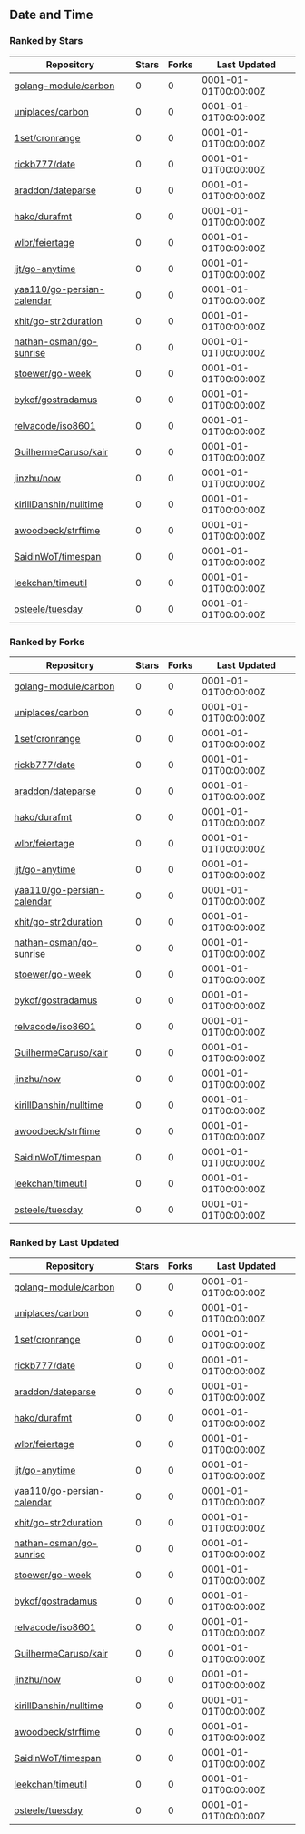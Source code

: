 ## Date and Time

### Ranked by Stars

| Repository | Stars | Forks | Last Updated |
|------------|-------|-------|--------------|
| [golang-module/carbon](https://github.com/golang-module/carbon) | 0 | 0 | 0001-01-01T00:00:00Z |
| [uniplaces/carbon](https://github.com/uniplaces/carbon) | 0 | 0 | 0001-01-01T00:00:00Z |
| [1set/cronrange](https://github.com/1set/cronrange) | 0 | 0 | 0001-01-01T00:00:00Z |
| [rickb777/date](https://github.com/rickb777/date) | 0 | 0 | 0001-01-01T00:00:00Z |
| [araddon/dateparse](https://github.com/araddon/dateparse) | 0 | 0 | 0001-01-01T00:00:00Z |
| [hako/durafmt](https://github.com/hako/durafmt) | 0 | 0 | 0001-01-01T00:00:00Z |
| [wlbr/feiertage](https://github.com/wlbr/feiertage) | 0 | 0 | 0001-01-01T00:00:00Z |
| [ijt/go-anytime](https://github.com/ijt/go-anytime) | 0 | 0 | 0001-01-01T00:00:00Z |
| [yaa110/go-persian-calendar](https://github.com/yaa110/go-persian-calendar) | 0 | 0 | 0001-01-01T00:00:00Z |
| [xhit/go-str2duration](https://github.com/xhit/go-str2duration) | 0 | 0 | 0001-01-01T00:00:00Z |
| [nathan-osman/go-sunrise](https://github.com/nathan-osman/go-sunrise) | 0 | 0 | 0001-01-01T00:00:00Z |
| [stoewer/go-week](https://github.com/stoewer/go-week) | 0 | 0 | 0001-01-01T00:00:00Z |
| [bykof/gostradamus](https://github.com/bykof/gostradamus) | 0 | 0 | 0001-01-01T00:00:00Z |
| [relvacode/iso8601](https://github.com/relvacode/iso8601) | 0 | 0 | 0001-01-01T00:00:00Z |
| [GuilhermeCaruso/kair](https://github.com/GuilhermeCaruso/kair) | 0 | 0 | 0001-01-01T00:00:00Z |
| [jinzhu/now](https://github.com/jinzhu/now) | 0 | 0 | 0001-01-01T00:00:00Z |
| [kirillDanshin/nulltime](https://github.com/kirillDanshin/nulltime) | 0 | 0 | 0001-01-01T00:00:00Z |
| [awoodbeck/strftime](https://github.com/awoodbeck/strftime) | 0 | 0 | 0001-01-01T00:00:00Z |
| [SaidinWoT/timespan](https://github.com/SaidinWoT/timespan) | 0 | 0 | 0001-01-01T00:00:00Z |
| [leekchan/timeutil](https://github.com/leekchan/timeutil) | 0 | 0 | 0001-01-01T00:00:00Z |
| [osteele/tuesday](https://github.com/osteele/tuesday) | 0 | 0 | 0001-01-01T00:00:00Z |

### Ranked by Forks

| Repository | Stars | Forks | Last Updated |
|------------|-------|-------|--------------|
| [golang-module/carbon](https://github.com/golang-module/carbon) | 0 | 0 | 0001-01-01T00:00:00Z |
| [uniplaces/carbon](https://github.com/uniplaces/carbon) | 0 | 0 | 0001-01-01T00:00:00Z |
| [1set/cronrange](https://github.com/1set/cronrange) | 0 | 0 | 0001-01-01T00:00:00Z |
| [rickb777/date](https://github.com/rickb777/date) | 0 | 0 | 0001-01-01T00:00:00Z |
| [araddon/dateparse](https://github.com/araddon/dateparse) | 0 | 0 | 0001-01-01T00:00:00Z |
| [hako/durafmt](https://github.com/hako/durafmt) | 0 | 0 | 0001-01-01T00:00:00Z |
| [wlbr/feiertage](https://github.com/wlbr/feiertage) | 0 | 0 | 0001-01-01T00:00:00Z |
| [ijt/go-anytime](https://github.com/ijt/go-anytime) | 0 | 0 | 0001-01-01T00:00:00Z |
| [yaa110/go-persian-calendar](https://github.com/yaa110/go-persian-calendar) | 0 | 0 | 0001-01-01T00:00:00Z |
| [xhit/go-str2duration](https://github.com/xhit/go-str2duration) | 0 | 0 | 0001-01-01T00:00:00Z |
| [nathan-osman/go-sunrise](https://github.com/nathan-osman/go-sunrise) | 0 | 0 | 0001-01-01T00:00:00Z |
| [stoewer/go-week](https://github.com/stoewer/go-week) | 0 | 0 | 0001-01-01T00:00:00Z |
| [bykof/gostradamus](https://github.com/bykof/gostradamus) | 0 | 0 | 0001-01-01T00:00:00Z |
| [relvacode/iso8601](https://github.com/relvacode/iso8601) | 0 | 0 | 0001-01-01T00:00:00Z |
| [GuilhermeCaruso/kair](https://github.com/GuilhermeCaruso/kair) | 0 | 0 | 0001-01-01T00:00:00Z |
| [jinzhu/now](https://github.com/jinzhu/now) | 0 | 0 | 0001-01-01T00:00:00Z |
| [kirillDanshin/nulltime](https://github.com/kirillDanshin/nulltime) | 0 | 0 | 0001-01-01T00:00:00Z |
| [awoodbeck/strftime](https://github.com/awoodbeck/strftime) | 0 | 0 | 0001-01-01T00:00:00Z |
| [SaidinWoT/timespan](https://github.com/SaidinWoT/timespan) | 0 | 0 | 0001-01-01T00:00:00Z |
| [leekchan/timeutil](https://github.com/leekchan/timeutil) | 0 | 0 | 0001-01-01T00:00:00Z |
| [osteele/tuesday](https://github.com/osteele/tuesday) | 0 | 0 | 0001-01-01T00:00:00Z |

### Ranked by Last Updated

| Repository | Stars | Forks | Last Updated |
|------------|-------|-------|--------------|
| [golang-module/carbon](https://github.com/golang-module/carbon) | 0 | 0 | 0001-01-01T00:00:00Z |
| [uniplaces/carbon](https://github.com/uniplaces/carbon) | 0 | 0 | 0001-01-01T00:00:00Z |
| [1set/cronrange](https://github.com/1set/cronrange) | 0 | 0 | 0001-01-01T00:00:00Z |
| [rickb777/date](https://github.com/rickb777/date) | 0 | 0 | 0001-01-01T00:00:00Z |
| [araddon/dateparse](https://github.com/araddon/dateparse) | 0 | 0 | 0001-01-01T00:00:00Z |
| [hako/durafmt](https://github.com/hako/durafmt) | 0 | 0 | 0001-01-01T00:00:00Z |
| [wlbr/feiertage](https://github.com/wlbr/feiertage) | 0 | 0 | 0001-01-01T00:00:00Z |
| [ijt/go-anytime](https://github.com/ijt/go-anytime) | 0 | 0 | 0001-01-01T00:00:00Z |
| [yaa110/go-persian-calendar](https://github.com/yaa110/go-persian-calendar) | 0 | 0 | 0001-01-01T00:00:00Z |
| [xhit/go-str2duration](https://github.com/xhit/go-str2duration) | 0 | 0 | 0001-01-01T00:00:00Z |
| [nathan-osman/go-sunrise](https://github.com/nathan-osman/go-sunrise) | 0 | 0 | 0001-01-01T00:00:00Z |
| [stoewer/go-week](https://github.com/stoewer/go-week) | 0 | 0 | 0001-01-01T00:00:00Z |
| [bykof/gostradamus](https://github.com/bykof/gostradamus) | 0 | 0 | 0001-01-01T00:00:00Z |
| [relvacode/iso8601](https://github.com/relvacode/iso8601) | 0 | 0 | 0001-01-01T00:00:00Z |
| [GuilhermeCaruso/kair](https://github.com/GuilhermeCaruso/kair) | 0 | 0 | 0001-01-01T00:00:00Z |
| [jinzhu/now](https://github.com/jinzhu/now) | 0 | 0 | 0001-01-01T00:00:00Z |
| [kirillDanshin/nulltime](https://github.com/kirillDanshin/nulltime) | 0 | 0 | 0001-01-01T00:00:00Z |
| [awoodbeck/strftime](https://github.com/awoodbeck/strftime) | 0 | 0 | 0001-01-01T00:00:00Z |
| [SaidinWoT/timespan](https://github.com/SaidinWoT/timespan) | 0 | 0 | 0001-01-01T00:00:00Z |
| [leekchan/timeutil](https://github.com/leekchan/timeutil) | 0 | 0 | 0001-01-01T00:00:00Z |
| [osteele/tuesday](https://github.com/osteele/tuesday) | 0 | 0 | 0001-01-01T00:00:00Z |

